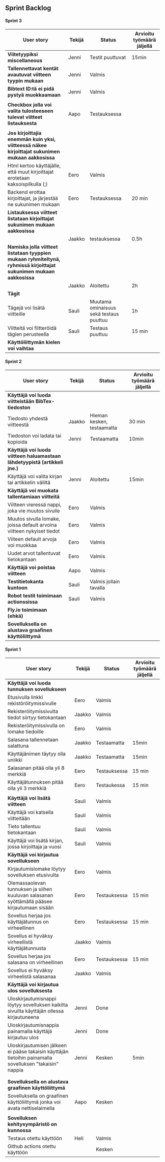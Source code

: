 ## Sprint Backlog
#### Sprint 3

| **User story**  | **Tekijä**  | **Status**  |  **Arvioitu työmäärä jäljellä** |
|---|---|---|---|
|  **Viitetyypiksi miscellaneous**    | Jenni | Testit puuttuvat | 15min |
| **Tallennettavat kentät avautuvat viitteen tyypin mukaan**  | Jenni  | Valmis  |   |
|  **Bibtext ID:tä ei pidä pystyä muokkaamaan**    | Jenni  | Valmis |  |
|   |   |   |   |
|  **Checkbox jolla voi valita tulosteeseen tulevat viitteet listauksesta**    | Aapo | Testauksessa
|   |   |   |   |
|  **Jos kirjoittajia enemmän kuin yksi, viitteessä näkee kirjoittajat sukunimen mukaan aakkosissa**    |
| Html kertoo käyttäjälle, että muut kirjoittajat erotetaan kaksoispilkulla (;)  | Eero  | Valmis  |   |
| Backend erottaa kirjoittajat, ja järjestää ne sukunimen mukaan | Eero | Testauksessa| 20 min |
|  **Listauksessa viitteet listataan kirjoittajat sukunimen mukaan aakkosissa**    |
|   | Jaakko  | testauksessa  | 0.5h |
|  **Namiska jolla viitteet listataan tyyppien mukaan ryhmiteltynä, ryhmissä kirjoittajat sukunimen mukaan aakkosissa**    |
|   |  Jaakko | Aloitettu  | 2h |
|  **Tägit**    |
| Tägejä voi lisätä viitteille  | Sauli |  Muutama ominaisuus sekä testaus puuttuu | 1h |
| Viitteitä voi filtteröidä tägien perusteella  | Sauli | Testaus puuttuu | 15 min  |
|  **Käyttöliittymän kielen voi vaihtaa**    |

#### Sprint 2

| **User story**  | **Tekijä**  | **Status**  |  **Arvioitu työmäärä jäljellä** |
|---|---|---|---|
|  **Käyttäjä voi luoda viitteistään BibTex-tiedoston**    |
|Tiedosto yhdestä viitteestä   | Jaakko  | Hieman kesken, testaamatta  | 30 min |
|Tiedoston voi ladata tai kopioida  | Jenni  | Testaamatta  | 10min |
|  **Käyttäjä voi luoda viitteen haluamastaan lähdetyypistä (artikkeli jne.)**    |
| Käyttäjä voi valita kirjan tai artikkelin väliltä  | Jenni   | Aloitettu  | 15min   |
|  **Käyttäjä voi muokata tallentamiaan viitteitä**  
|Viitteen vieressä nappi, joka vie muutos sivulle | Eero | Valmis | |
| Muutos sivulla lomake, joissa default arvoina viitteen nykyiset tiedot | Eero | Valmis | |
| Viiteen default arvoja voi muokkaa | Eero | Valmis |  |
| Uudet arvot tallentuvat tietokantaan | Eero | Valmis | |
|  **Käyttäjä voi poistaa viitteen**    | Aapo | Valmis |  |
|  **Testitietokanta kuntoon**    | Sauli  | Valmis jollain tavalla|  |
|  **Robot testit toimimaan actionssissa**    | Sauli  | Valmis |  |
|  **Fly.io toimimaan (ehkä)**    |
| **Sovelluksella on alustava graafinen käyttöliittymä**  |   |   |  |
#### Sprint 1

| **User story**  | **Tekijä**  | **Status**  |  **Arvioitu työmäärä jäljellä** |
|---|---|---|---|
|  **Käyttäjä voi luoda tunnuksen sovellukseen**    |
|Etusivulla linkki rekistöröitymissivulle   | Eero  | Valmis  |  |
|Rekisteröitymissivulta tiedot siirtyy tietokantaan |  Jaakko | Valmis  |  |
| Rekisteröitymissivulla on lomake tiedoille  | Eero  | Valmis  |   |
|Salasana tallennetaan salattuna   | Jaakko  | Testaamatta  | 15min |
|Käyttäjänimen täytyy olla uniikki   |  Jaakko | Testaamatta | 15min  | 
|Salasanan pitää olla yli 8 merkkiä   | Eero  | Testauksessa  | 15 min  |
| Käyttäjätunnuksen pitää olla yli 3 merkkiä  | Eero  | Testaukessa  | 15 min | 
|   |   |   |   | 
| **Käyttäjä voi lisätä viitteen** | Sauli | Valmis |  |
| Käyttäjä voi katsella viitteitään | Sauli  | Valmis |  |
|Tieto tallentuu tietokantaan  | Sauli | Valmis |   |  |
|Käyttäjä voi lisätä kirjan, jossa kirjoittaja ja vuosi   | Sauli | Valmis |   | 10 min |
| **Käyttäjä voi kirjautua sovellukseen**  |   |   |   |
| Kirjautumislomake löytyy sovelluksen etusivulta | Eero  | Valmis  |   |   |
| Olemassaolevan tunnuksen ja siihen kuuluvan salasanan syöttämällä pääsee kirjautumaan sisään |  Eero | Testauksessa  |  15 min |
| Sovellus herjaa jos käyttäjätunnus on virheellinen | Eero  |  Testauksessa | 15 min  |   |
| Sovellus ei hyväksy virheellistä käyttäjätunnusta | Jaakko | Valmis  |   |   |
| Sovellus herjaa jos salasana on virheellinen |  Eero |  Testauksessa | 15 min |   |
| Sovellus ei hyväksy virheelistä salasanaa | Jaakko  | Valmis  |   |   |
| **Käyttäjä voi kirjautua ulos sovelluksesta**  |   |   |   |
| Uloskirjautumisnappi löytyy sovelluksen kaikilta sivuilta käyttäjän ollessa kirjautuneena | Jenni  | Done  |  |
| Uloskirjautumisnappia painamalla käyttäjä kirjautuu ulos | Jenni  | Done  |  |
| Uloskirjautumisen jälkeen ei pääse takaisin käyttäjän tietoihin painamalla sovelluksen "takaisin" nappia | Jenni  | Kesken  | 5min  | 
|   |   |   |   |
|   |   |   |   |
|**Sovelluksella on alustava graafinen käyttöliittymä**   |   |   |   
| Sovelluksella on graafinen käyttöliittymä jonka voi avata nettiselaimella | Aapo | Kesken  |   |   
|   |   |   |   |
|**Sovelluksen kehitysympäristö on kunnossa**   |   |   |  
| Testaus otettu käyttöön  | Heli  | Valmis |  |
| Github actions otettu käyttöön  |   | Kesken  |   |

<!-- |   |   |   |   |  < copypaste uusi rivi -->
